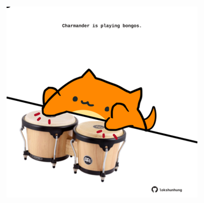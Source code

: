 <!-- built at 31/10/2024, 12:00:51 UTC -->
<p align="center">
  <img width="500" height="500" src="./ReadmeImage.svg">
</p>
